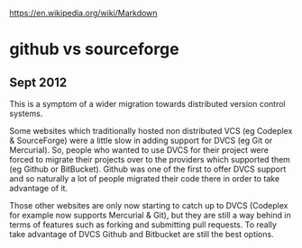 


https://en.wikipedia.org/wiki/Markdown



github vs sourceforge
=====================

## Sept 2012

This is a symptom of a wider migration towards distributed version control systems.

Some websites which traditionally hosted non distributed VCS (eg Codeplex & SourceForge)
were a little slow in adding support for DVCS (eg Git or Mercurial). So, people who wanted
to use DVCS for their project were forced to migrate their projects over to the providers
which supported them (eg Github or BitBucket). Github was one of the first to offer DVCS
support and so naturally a lot of people migrated their code there in order to take
advantage of it.

Those other websites are only now starting to catch up to DVCS (Codeplex for example
now supports Mercurial & Git), but they are still a way behind in terms of features such
as forking and submitting pull requests. To really take advantage of DVCS Github and
Bitbucket are still the best options.



